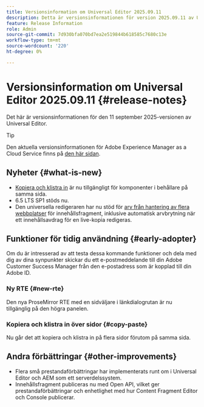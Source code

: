 ```yaml
---
title: Versionsinformation om Universal Editor 2025.09.11
description: Detta är versionsinformationen för version 2025.09.11 av Universal Editor.
feature: Release Information
role: Admin
source-git-commit: 7d930bfa070bd7ea2e519844b618585c7680c13e
workflow-type: tm+mt
source-wordcount: '220'
ht-degree: 0%

---
```



# Versionsinformation om Universal Editor 2025.09.11 {#release-notes}

Det här är versionsinformationen för den 11 september 2025-versionen av Universal Editor.

>[!TIP]
>
>Den aktuella versionsinformationen för Adobe Experience Manager as a Cloud Service finns på [den här sidan](/help/release-notes/release-notes-cloud/release-notes-current.md).

## Nyheter {#what-is-new}

* [Kopiera och klistra in](/help/sites-cloud/authoring/universal-editor/authoring.md#copy-paste) är nu tillgängligt för komponenter i behållare på samma sida.
* 6.5 LTS SP1 stöds nu.
* Den universella redigeraren har nu stöd för [arv från hantering av flera webbplatser](/help/sites-cloud/authoring/universal-editor/inheritance.md) för innehållsfragment, inklusive automatisk arvbrytning när ett innehållsavdrag för en live-kopia redigeras.

## Funktioner för tidig användning {#early-adopter}

Om du är intresserad av att testa dessa kommande funktioner och dela med dig av dina synpunkter skickar du ett e-postmeddelande till din Adobe Customer Success Manager från den e-postadress som är kopplad till din Adobe ID.

### Ny RTE {#new-rte}

Den nya ProseMirror RTE med en sidväljare i länkdialogrutan är nu tillgänglig på den högra panelen.

### Kopiera och klistra in över sidor {#copy-paste}

Nu går det att kopiera och klistra in på flera sidor förutom på samma sida.

## Andra förbättringar {#other-improvements}

* Flera små prestandaförbättringar har implementerats runt om i Universal Editor och AEM som ett serverdelssystem.
* Innehållsfragment publiceras nu med Open API, vilket ger prestandaförbättringar och enhetlighet med hur Content Fragment Editor och Console publicerar.

